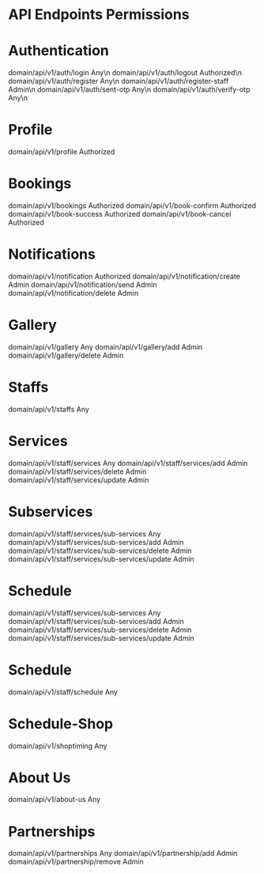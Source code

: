 # API Endpoints                         Permissions

# Authentication
domain/api/v1/auth/login                Any\n
domain/api/v1/auth/logout               Authorized\n
domain/api/v1/auth/register             Any\n
domain/api/v1/auth/register-staff       Admin\n
domain/api/v1/auth/sent-otp             Any\n
domain/api/v1/auth/verify-otp           Any\n

# Profile
domain/api/v1/profile                   Authorized

# Bookings
domain/api/v1/bookings                  Authorized
domain/api/v1/book-confirm              Authorized
domain/api/v1/book-success              Authorized
domain/api/v1/book-cancel               Authorized

# Notifications
domain/api/v1/notification              Authorized
domain/api/v1/notification/create       Admin
domain/api/v1/notification/send         Admin
domain/api/v1/notification/delete       Admin

# Gallery
domain/api/v1/gallery                   Any
domain/api/v1/gallery/add               Admin
domain/api/v1/gallery/delete            Admin

# Staffs
domain/api/v1/staffs                    Any

# Services
domain/api/v1/staff/services                  Any
domain/api/v1/staff/services/add              Admin
domain/api/v1/staff/services/delete           Admin
domain/api/v1/staff/services/update           Admin

# Subservices
domain/api/v1/staff/services/sub-services                   Any
domain/api/v1/staff/services/sub-services/add               Admin
domain/api/v1/staff/services/sub-services/delete            Admin
domain/api/v1/staff/services/sub-services/update            Admin

# Schedule
domain/api/v1/staff/services/sub-services                   Any
domain/api/v1/staff/services/sub-services/add               Admin
domain/api/v1/staff/services/sub-services/delete            Admin
domain/api/v1/staff/services/sub-services/update            Admin

# Schedule
domain/api/v1/staff/schedule            Any

# Schedule-Shop
domain/api/v1/shoptiming                Any

# About Us
domain/api/v1/about-us                  Any

# Partnerships
domain/api/v1/partnerships              Any
domain/api/v1/partnership/add           Admin
domain/api/v1/partnership/remove        Admin
